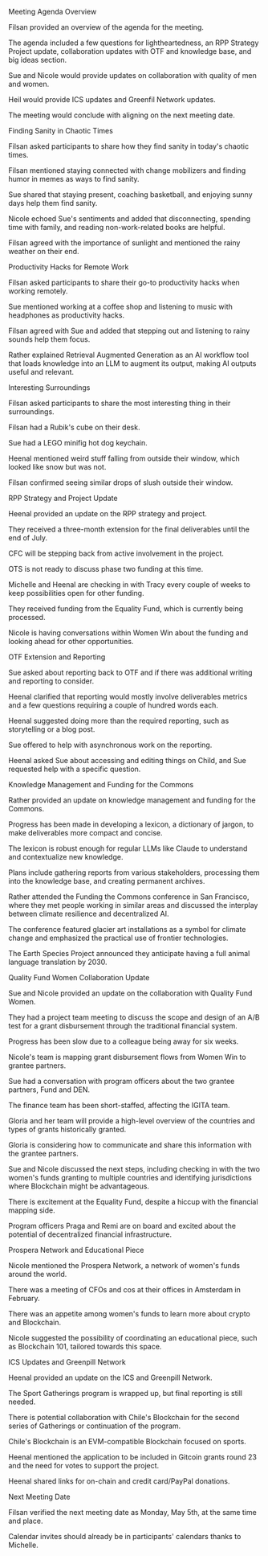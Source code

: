 Meeting Agenda Overview

Filsan provided an overview of the agenda for the meeting.

The agenda included a few questions for lightheartedness, an RPP Strategy Project update, collaboration updates with OTF and knowledge base, and big ideas section.

Sue and Nicole would provide updates on collaboration with quality of men and women.

Heil would provide ICS updates and Greenfil Network updates.

The meeting would conclude with aligning on the next meeting date.

Finding Sanity in Chaotic Times

Filsan asked participants to share how they find sanity in today's chaotic times.

Filsan mentioned staying connected with change mobilizers and finding humor in memes as ways to find sanity.

Sue shared that staying present, coaching basketball, and enjoying sunny days help them find sanity.

Nicole echoed Sue's sentiments and added that disconnecting, spending time with family, and reading non-work-related books are helpful.

Filsan agreed with the importance of sunlight and mentioned the rainy weather on their end.

Productivity Hacks for Remote Work

Filsan asked participants to share their go-to productivity hacks when working remotely.

Sue mentioned working at a coffee shop and listening to music with headphones as productivity hacks.

Filsan agreed with Sue and added that stepping out and listening to rainy sounds help them focus.

Rather explained Retrieval Augmented Generation as an AI workflow tool that loads knowledge into an LLM to augment its output, making AI outputs useful and relevant.

Interesting Surroundings

Filsan asked participants to share the most interesting thing in their surroundings.

Filsan had a Rubik's cube on their desk.

Sue had a LEGO minifig hot dog keychain.

Heenal mentioned weird stuff falling from outside their window, which looked like snow but was not.

Filsan confirmed seeing similar drops of slush outside their window.

RPP Strategy and Project Update

Heenal provided an update on the RPP strategy and project.

They received a three-month extension for the final deliverables until the end of July.

CFC will be stepping back from active involvement in the project.

OTS is not ready to discuss phase two funding at this time.

Michelle and Heenal are checking in with Tracy every couple of weeks to keep possibilities open for other funding.

They received funding from the Equality Fund, which is currently being processed.

Nicole is having conversations within Women Win about the funding and looking ahead for other opportunities.

OTF Extension and Reporting

Sue asked about reporting back to OTF and if there was additional writing and reporting to consider.

Heenal clarified that reporting would mostly involve deliverables metrics and a few questions requiring a couple of hundred words each.

Heenal suggested doing more than the required reporting, such as storytelling or a blog post.

Sue offered to help with asynchronous work on the reporting.

Heenal asked Sue about accessing and editing things on Child, and Sue requested help with a specific question.

Knowledge Management and Funding for the Commons

Rather provided an update on knowledge management and funding for the Commons.

Progress has been made in developing a lexicon, a dictionary of jargon, to make deliverables more compact and concise.

The lexicon is robust enough for regular LLMs like Claude to understand and contextualize new knowledge.

Plans include gathering reports from various stakeholders, processing them into the knowledge base, and creating permanent archives.

Rather attended the Funding the Commons conference in San Francisco, where they met people working in similar areas and discussed the interplay between climate resilience and decentralized AI.

The conference featured glacier art installations as a symbol for climate change and emphasized the practical use of frontier technologies.

The Earth Species Project announced they anticipate having a full animal language translation by 2030.

Quality Fund Women Collaboration Update

Sue and Nicole provided an update on the collaboration with Quality Fund Women.

They had a project team meeting to discuss the scope and design of an A/B test for a grant disbursement through the traditional financial system.

Progress has been slow due to a colleague being away for six weeks.

Nicole's team is mapping grant disbursement flows from Women Win to grantee partners.

Sue had a conversation with program officers about the two grantee partners, Fund and DEN.

The finance team has been short-staffed, affecting the IGITA team.

Gloria and her team will provide a high-level overview of the countries and types of grants historically granted.

Gloria is considering how to communicate and share this information with the grantee partners.

Sue and Nicole discussed the next steps, including checking in with the two women's funds granting to multiple countries and identifying jurisdictions where Blockchain might be advantageous.

There is excitement at the Equality Fund, despite a hiccup with the financial mapping side.

Program officers Praga and Remi are on board and excited about the potential of decentralized financial infrastructure.

Prospera Network and Educational Piece

Nicole mentioned the Prospera Network, a network of women's funds around the world.

There was a meeting of CFOs and cos at their offices in Amsterdam in February.

There was an appetite among women's funds to learn more about crypto and Blockchain.

Nicole suggested the possibility of coordinating an educational piece, such as Blockchain 101, tailored towards this space.

ICS Updates and Greenpill Network

Heenal provided an update on the ICS and Greenpill Network.

The Sport Gatherings program is wrapped up, but final reporting is still needed.

There is potential collaboration with Chile's Blockchain for the second series of Gatherings or continuation of the program.

Chile's Blockchain is an EVM-compatible Blockchain focused on sports.

Heenal mentioned the application to be included in Gitcoin grants round 23 and the need for votes to support the project.

Heenal shared links for on-chain and credit card/PayPal donations.

Next Meeting Date

Filsan verified the next meeting date as Monday, May 5th, at the same time and place.

Calendar invites should already be in participants' calendars thanks to Michelle.